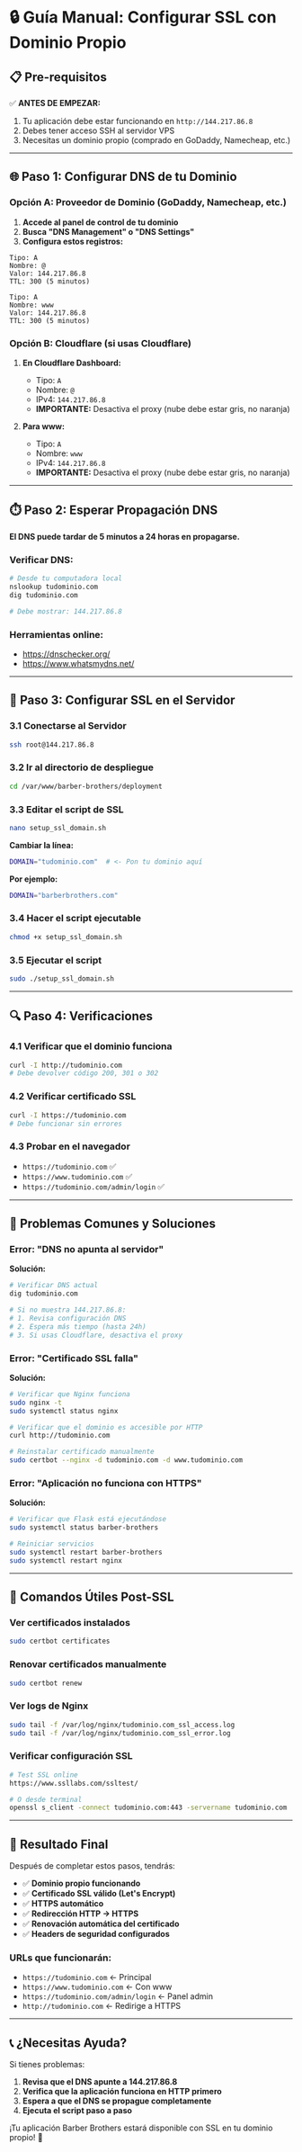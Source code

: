 # 🔒 Guía Manual: Configurar SSL con Dominio Propio

## 📋 Pre-requisitos

✅ **ANTES DE EMPEZAR:**
1. Tu aplicación debe estar funcionando en `http://144.217.86.8`
2. Debes tener acceso SSH al servidor VPS
3. Necesitas un dominio propio (comprado en GoDaddy, Namecheap, etc.)

---

## 🌐 Paso 1: Configurar DNS de tu Dominio

### Opción A: Proveedor de Dominio (GoDaddy, Namecheap, etc.)

1. **Accede al panel de control de tu dominio**
2. **Busca "DNS Management" o "DNS Settings"**
3. **Configura estos registros:**

```
Tipo: A
Nombre: @
Valor: 144.217.86.8
TTL: 300 (5 minutos)

Tipo: A
Nombre: www
Valor: 144.217.86.8
TTL: 300 (5 minutos)
```

### Opción B: Cloudflare (si usas Cloudflare)

1. **En Cloudflare Dashboard:**
   - Tipo: `A`
   - Nombre: `@`
   - IPv4: `144.217.86.8`
   - **IMPORTANTE:** Desactiva el proxy (nube debe estar gris, no naranja)

2. **Para www:**
   - Tipo: `A`
   - Nombre: `www`
   - IPv4: `144.217.86.8`
   - **IMPORTANTE:** Desactiva el proxy (nube debe estar gris, no naranja)

---

## ⏱️ Paso 2: Esperar Propagación DNS

**El DNS puede tardar de 5 minutos a 24 horas en propagarse.**

### Verificar DNS:
```bash
# Desde tu computadora local
nslookup tudominio.com
dig tudominio.com

# Debe mostrar: 144.217.86.8
```

### Herramientas online:
- https://dnschecker.org/
- https://www.whatsmydns.net/

---

## 🔧 Paso 3: Configurar SSL en el Servidor

### 3.1 Conectarse al Servidor
```bash
ssh root@144.217.86.8
```

### 3.2 Ir al directorio de despliegue
```bash
cd /var/www/barber-brothers/deployment
```

### 3.3 Editar el script de SSL
```bash
nano setup_ssl_domain.sh
```

**Cambiar la línea:**
```bash
DOMAIN="tudominio.com"  # <- Pon tu dominio aquí
```

**Por ejemplo:**
```bash
DOMAIN="barberbrothers.com"
```

### 3.4 Hacer el script ejecutable
```bash
chmod +x setup_ssl_domain.sh
```

### 3.5 Ejecutar el script
```bash
sudo ./setup_ssl_domain.sh
```

---

## 🔍 Paso 4: Verificaciones

### 4.1 Verificar que el dominio funciona
```bash
curl -I http://tudominio.com
# Debe devolver código 200, 301 o 302
```

### 4.2 Verificar certificado SSL
```bash
curl -I https://tudominio.com
# Debe funcionar sin errores
```

### 4.3 Probar en el navegador
- `https://tudominio.com` ✅
- `https://www.tudominio.com` ✅
- `https://tudominio.com/admin/login` ✅

---

## 🚨 Problemas Comunes y Soluciones

### Error: "DNS no apunta al servidor"
**Solución:**
```bash
# Verificar DNS actual
dig tudominio.com

# Si no muestra 144.217.86.8:
# 1. Revisa configuración DNS
# 2. Espera más tiempo (hasta 24h)
# 3. Si usas Cloudflare, desactiva el proxy
```

### Error: "Certificado SSL falla"
**Solución:**
```bash
# Verificar que Nginx funciona
sudo nginx -t
sudo systemctl status nginx

# Verificar que el dominio es accesible por HTTP
curl http://tudominio.com

# Reinstalar certificado manualmente
sudo certbot --nginx -d tudominio.com -d www.tudominio.com
```

### Error: "Aplicación no funciona con HTTPS"
**Solución:**
```bash
# Verificar que Flask está ejecutándose
sudo systemctl status barber-brothers

# Reiniciar servicios
sudo systemctl restart barber-brothers
sudo systemctl restart nginx
```

---

## 📝 Comandos Útiles Post-SSL

### Ver certificados instalados
```bash
sudo certbot certificates
```

### Renovar certificados manualmente
```bash
sudo certbot renew
```

### Ver logs de Nginx
```bash
sudo tail -f /var/log/nginx/tudominio.com_ssl_access.log
sudo tail -f /var/log/nginx/tudominio.com_ssl_error.log
```

### Verificar configuración SSL
```bash
# Test SSL online
https://www.ssllabs.com/ssltest/

# O desde terminal
openssl s_client -connect tudominio.com:443 -servername tudominio.com
```

---

## 🎯 Resultado Final

Después de completar estos pasos, tendrás:

- ✅ **Dominio propio funcionando**
- ✅ **Certificado SSL válido (Let's Encrypt)**
- ✅ **HTTPS automático**
- ✅ **Redirección HTTP → HTTPS**
- ✅ **Renovación automática del certificado**
- ✅ **Headers de seguridad configurados**

### URLs que funcionarán:
- `https://tudominio.com` ← Principal
- `https://www.tudominio.com` ← Con www
- `https://tudominio.com/admin/login` ← Panel admin
- `http://tudominio.com` ← Redirige a HTTPS

---

## 📞 ¿Necesitas Ayuda?

Si tienes problemas:

1. **Revisa que el DNS apunte a 144.217.86.8**
2. **Verifica que la aplicación funciona en HTTP primero**
3. **Espera a que el DNS se propague completamente**
4. **Ejecuta el script paso a paso**

¡Tu aplicación Barber Brothers estará disponible con SSL en tu dominio propio! 🎉
